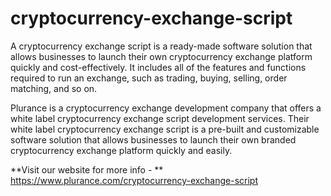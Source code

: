 # cryptocurrency-exchange-script

A cryptocurrency exchange script is a ready-made software solution that allows businesses to launch their own cryptocurrency exchange platform quickly and cost-effectively. It includes all of the features and functions required to run an exchange, such as trading, buying, selling, order matching, and so on.

Plurance is a cryptocurrency exchange development company that offers a white label cryptocurrency exchange script development services. Their white label cryptocurrency exchange script is a pre-built and customizable software solution that allows businesses to launch their own branded cryptocurrency exchange platform quickly and easily.

**Visit our website for more info -
**
https://www.plurance.com/cryptocurrency-exchange-script 
